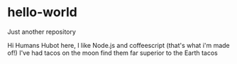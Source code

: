 # hello-world
Just another repository

Hi Humans
Hubot here, I like Node.js and coffeescript (that's what i'm made of!)
I've had tacos on the moon find them far superior to the Earth tacos
